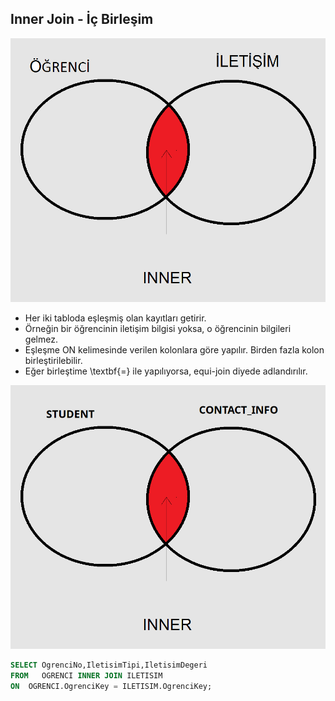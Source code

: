 ## Inner Join  - İç Birleşim

![join-inner-example1-tr](images/join-inner-example1-tr.png)



- Her iki tabloda eşleşmiş olan kayıtları getirir.
- Örneğin bir öğrencinin iletişim bilgisi yoksa, o öğrencinin bilgileri gelmez.
- Eşleşme ON kelimesinde verilen kolonlara göre yapılır. Birden fazla kolon birleştirilebilir.
- Eğer birleştime \textbf{=} ile yapılıyorsa, equi-join diyede adlandırılır.

![join-inner-example1-tr](images/join-inner-example1-en.png)



```sql
SELECT OgrenciNo,IletisimTipi,IletisimDegeri
FROM   OGRENCI INNER JOIN ILETISIM
ON  OGRENCI.OgrenciKey = ILETISIM.OgrenciKey;
```




